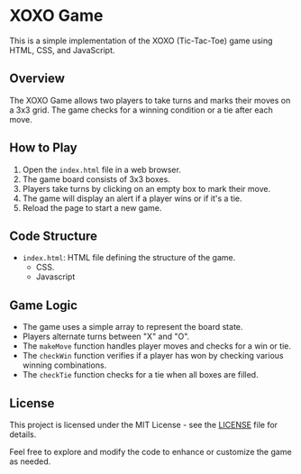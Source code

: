 # XOXO Game

This is a simple implementation of the XOXO (Tic-Tac-Toe) game using HTML, CSS, and JavaScript.

## Overview

The XOXO Game allows two players to take turns and marks their moves on a 3x3 grid. The game checks for a winning condition or a tie after each move.

## How to Play

1. Open the `index.html` file in a web browser.
2. The game board consists of 3x3 boxes.
3. Players take turns by clicking on an empty box to mark their move.
4. The game will display an alert if a player wins or if it's a tie.
5. Reload the page to start a new game.

## Code Structure

- `index.html`: HTML file defining the structure of the game.
    - CSS.
    - Javascript 

## Game Logic

- The game uses a simple array to represent the board state.
- Players alternate turns between "X" and "O".
- The `makeMove` function handles player moves and checks for a win or tie.
- The `checkWin` function verifies if a player has won by checking various winning combinations.
- The `checkTie` function checks for a tie when all boxes are filled.

## License

This project is licensed under the MIT License - see the [LICENSE](https://github.com/dystaSatria/FrontendWeb/blob/main/XOXO%20Game/LICENSE.MD) file for details.

Feel free to explore and modify the code to enhance or customize the game as needed.
